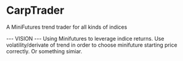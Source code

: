 # CarpTrader
A MiniFutures trend trader for all kinds of indices

--- VISION ---
Using Minifutures to leverage indice returns. Use volatility/derivate of trend in order to choose minifuture starting price correctly.
Or something simiar.

